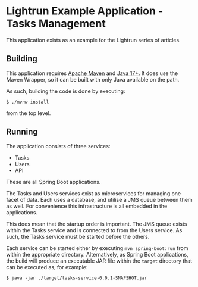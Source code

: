 # Lightrun Example Application - Tasks Management

This application exists as an example for the Lightrun series of articles.

## Building
This application requires [Apache Maven](https://maven.apache.org/) and [Java 17+](https://www.oracle.com/java/technologies/downloads/). It does use the Maven Wrapper, so it can be built with only Java available on the path.

As such, building the code is done by executing:
```
$ ./mvnw install
```
from the top level.

## Running
The application consists of three services:
* Tasks
* Users
* API

These are all Spring Boot applications.

The Tasks and Users services exist as microservices for managing one facet of data. Each uses a database, and utilise a JMS queue between them as well. For convenience this infrastructure is all embedded in the applications.

This does mean that the startup order is important. The JMS queue exists within the Tasks service and is connected to from the Users service. As such, the Tasks service must be started before the others.

Each service can be started either by executing `mvn spring-boot:run` from within the appropriate directory. Alternatively, as Spring Boot applications, the build will produce an executable JAR file within the `target` directory that can be executed as, for example:
```
$ java -jar ./target/tasks-service-0.0.1-SNAPSHOT.jar
```
